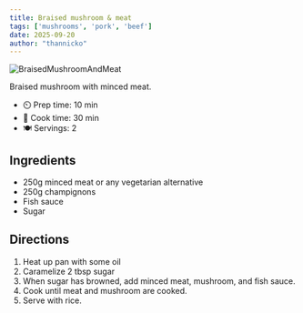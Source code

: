 ```yaml
---
title: Braised mushroom & meat
tags: ['mushrooms', 'pork', 'beef']
date: 2025-09-20
author: "thannicko"
---
```

![BraisedMushroomAndMeat](/based.cooking/pix/BraisedMushroomAndMeat.webp)

Braised mushroom with minced meat.

- ⏲️ Prep time: 10 min
- 🍳 Cook time: 30 min
- 🍽️ Servings: 2

## Ingredients

- 250g minced meat or any vegetarian alternative
- 250g champignons
- Fish sauce
- Sugar

## Directions

1. Heat up pan with some oil
2. Caramelize 2 tbsp sugar
3. When sugar has browned, add minced meat, mushroom, and fish sauce.
4. Cook until meat and mushroom are cooked.
5. Serve with rice.
